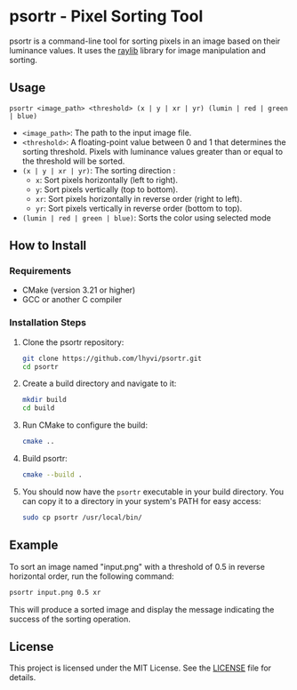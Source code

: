 # psortr - Pixel Sorting Tool

psortr is a command-line tool for sorting pixels in an image based on their luminance values. It uses the [raylib](https://github.com/raysan5/raylib) library for image manipulation and sorting.

## Usage

`psortr <image_path> <threshold> (x | y | xr | yr) (lumin | red | green | blue)`

- `<image_path>`: The path to the input image file.
- `<threshold>`: A floating-point value between 0 and 1 that determines the sorting threshold. Pixels with luminance values greater than or equal to the threshold will be sorted.
- `(x | y | xr | yr)`: The sorting direction :
  - `x`: Sort pixels horizontally (left to right).
  - `y`: Sort pixels vertically (top to bottom).
  - `xr`: Sort pixels horizontally in reverse order (right to left).
  - `yr`: Sort pixels vertically in reverse order (bottom to top).
- `(lumin | red | green | blue)`: Sorts the color using selected mode

## How to Install

### Requirements

- CMake (version 3.21 or higher)
- GCC or another C compiler

### Installation Steps

1. Clone the psortr repository:

   ```bash
   git clone https://github.com/lhyvi/psortr.git
   cd psortr
   ```

2. Create a build directory and navigate to it:

   ```bash
   mkdir build
   cd build
   ```

3. Run CMake to configure the build:

   ```bash
   cmake ..
   ```

4. Build psortr:

   ```bash
   cmake --build .
   ```

5. You should now have the `psortr` executable in your build directory. You can copy it to a directory in your system's PATH for easy access:

   ```bash
   sudo cp psortr /usr/local/bin/
   ```

## Example

To sort an image named "input.png" with a threshold of 0.5 in reverse horizontal order, run the following command:

```bash
psortr input.png 0.5 xr
```

This will produce a sorted image and display the message indicating the success of the sorting operation.

## License

This project is licensed under the MIT License. See the [LICENSE](LICENSE) file for details.
